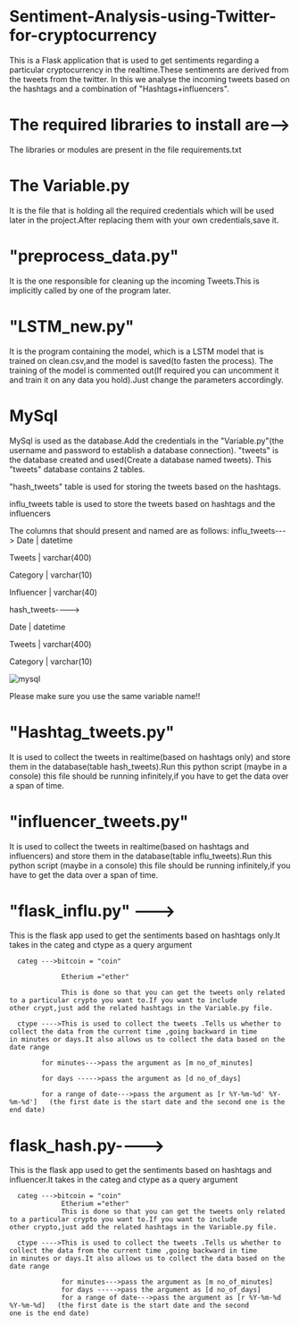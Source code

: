 # Sentiment-Analysis-using-Twitter-for-cryptocurrency
This is a Flask application that is used to get sentiments regarding a particular cryptocurrency in the realtime.These sentiments are derived from the tweets from the twitter.
In this we analyse the incoming tweets based on the hashtags and a combination of "Hashtags+influencers".


# The required libraries to install are-->

The libraries or modules are present in the file requirements.txt



# The Variable.py

It is the file that is holding all the required credentials which will be used later in the project.After replacing them with your own credentials,save it.

# "preprocess_data.py" 

It is the one responsible for cleaning up the incoming Tweets.This is implicitly called by one of the program later.

# "LSTM_new.py" 

It is the program containing the model, which is a LSTM model that is trained on clean.csv,and the model is saved(to fasten the process).
The training of the model is commented out(If required you can uncomment it and train it on any data you hold).Just change the parameters accordingly.

# MySql

MySql is used as the database.Add the credentials in the "Variable.py"(the username and password to establish a database connection).
"tweets" is the database created and used(Create a database named tweets).
This "tweets" database contains 2 tables.

"hash_tweets" table is used for storing the tweets based on the hashtags.


influ_tweets table is used to store the tweets based on hashtags and the influencers 


The columns that should present and named are as follows:
influ_tweets--->
 Date           | datetime     

Tweets         | varchar(400)

Category       | varchar(10) 

Influencer     | varchar(40)
 
hash_tweets---->

Date            | datetime    

Tweets          | varchar(400) 

Category        | varchar(10)


![mysql](https://user-images.githubusercontent.com/43274184/62264074-239c6400-b43c-11e9-97f3-a3ae83cc0b9e.png)

Please make sure you use the same variable name!!

# "Hashtag_tweets.py"
It is used to collect the tweets in realtime(based on hashtags only) and store them in the database(table hash_tweets).Run this python script (maybe in a console)
this file should be running infinitely,if you have to get the data over a span of time.

# "influencer_tweets.py" 
It is used to collect the tweets in realtime(based on hashtags and influencers) and store them in the database(table influ_tweets).Run this python script (maybe in a console)
this file should be running infinitely,if you have to get the data over a span of time.

# "flask_influ.py" --->

This is the flask app used to get the sentiments based on hashtags only.It takes in the categ and ctype as a query argument
      
      categ --->bitcoin = "coin"
                 
                 Etherium ="ether"
                 
                 This is done so that you can get the tweets only related to a particular crypto you want to.If you want to include                      other crypt,just add the related hashtags in the Variable.py file.
      
      ctype ---->This is used to collect the tweets .Tells us whether to collect the data from the current time ,going backward in time                  in minutes or days.It also allows us to collect the data based on the date range
            
            for minutes--->pass the argument as [m no_of_minutes]
            
            for days ----->pass the argument as [d no_of_days]
            
            for a range of date--->pass the argument as [r %Y-%m-%d' %Y-%m-%d']   (the first date is the start date and the second one is the end date)

# flask_hash.py---->
This is the flask app used to get the sentiments based on hashtags and influencer.It takes in the categ and ctype as a query argument
      
      categ --->bitcoin = "coin"
                 Etherium ="ether"
                 This is done so that you can get the tweets only related to a particular crypto you want to.If you want to include                      other crypto,just add the related hashtags in the Variable.py file.
      
      ctype ---->This is used to collect the tweets .Tells us whether to collect the data from the current time ,going backward in time                  in minutes or days.It also allows us to collect the data based on the date range
            
                 for minutes--->pass the argument as [m no_of_minutes]
                 for days ----->pass the argument as [d no_of_days]
                 for a range of date--->pass the argument as [r %Y-%m-%d  %Y-%m-%d]   (the first date is the start date and the second                    one is the end date)            



 

